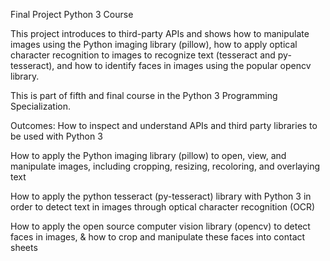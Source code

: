 Final Project Python 3 Course

This project introduces to third-party APIs and shows how to manipulate images using the Python imaging library (pillow), how to apply optical character recognition to images to recognize text (tesseract and py-tesseract), and how to identify faces in images using the popular opencv library. 

This is part of fifth and final course in the Python 3 Programming Specialization.

Outcomes:
How to inspect and understand APIs and third party libraries to be used with Python 3

How to apply the Python imaging library (pillow) to open, view, and manipulate images, including cropping, resizing, recoloring, and overlaying text

How to apply the python tesseract (py-tesseract) library with Python 3 in order to detect text in images through optical character recognition (OCR)

How to apply the open source computer vision library (opencv) to detect faces in images, & how to crop and manipulate these faces into contact sheets
